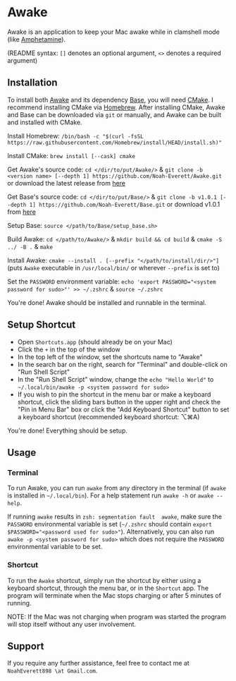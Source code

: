 # **Awake**
Awake is an application to keep your Mac awake while in clamshell mode (like [Amphetamine](https://www.google.com/search?q=amphetimine+app+store&rlz=1C5CHFA_enUS996US996&oq=amphetimine+app+store&aqs=chrome..69i57.3334j0j7&sourceid=chrome&ie=UTF-8#:~:text=Amphetamine%20on%20the,com%20%E2%80%BA%20app%20%E2%80%BA%20amphetamine)).

(README syntax: `[]` denotes an optional argument, `<>` denotes a required argument)

## **Installation**
To install both [Awake](https://github.com/Noah-Everett/Awake) and its dependency [Base](https://github.com/Noah-Everett/Base), you will need [CMake](https://cmake.org/). I recommend installing CMake via [Homebrew](https://brew.sh/). After installing CMake, Awake and Base can be downloaded via `git` or manually, and Awake can be built and installed with CMake.

Install Homebrew: `/bin/bash -c "$(curl -fsSL https://raw.githubusercontent.com/Homebrew/install/HEAD/install.sh)"`

Install CMake: `brew install [--cask] cmake`

Get Awake's source code: `cd </dir/to/put/Awake/>` & `git clone -b <version name> [--depth 1] https://github.com/Noah-Everett/Awake.git` or download the latest release from [here](https://github.com/Noah-Everett/Awake/releases)

Get Base's source code: `cd </dir/to/put/Base/>` & `git clone -b v1.0.1 [--depth 1] https://github.com/Noah-Everett/Base.git` or download v1.0.1 from [here](https://github.com/Noah-Everett/Base/releases)

Setup Base: `source </path/to/Base/setup_base.sh>`

Build Awake: `cd </path/to/Awake/>` & `mkdir build && cd build` & `cmake -S ../ -B .` & `make`

Install Awake: `cmake --install . [--prefix "</path/to/install/dir/>"]` (puts `Awake` executable in `/usr/local/bin/` or wherever `--prefix` is set to)

Set the `PASSWORD` environment variable: `echo 'export PASSWORD="<system password for sudo>"' >> ~/.zshrc` & `source ~/.zshrc` 

You're done! Awake should be installed and runnable in the terminal. 

## **Setup Shortcut**
- Open `Shortcuts.app` (should already be on your Mac) 
- Click the `+` in the top of the window
- In the top left of the window, set the shortcuts name to "Awake"
- In the search bar on the right, search for "Terminal" and double-click on "Run Shell Script"
- In the "Run Shell Script" window, change the `echo "Hello World"` to `~/.local/bin/awake -p <system password for sudo>`
- If you wish to pin the shortcut in the menu bar or make a keyboard shortcut, click the sliding bars button in the upper right and check the "Pin in Menu Bar" box or click the "Add Keyboard Shortcut" button to set a keyboard shortcut (recommended keyboard shortcut: ⌥⌘A)

You're done! Everything should be setup.

## **Usage**

### Terminal
To run Awake, you can run `awake` from any directory in the terminal (if `awake` is installed in `~/.local/bin`). For a help statement run `awake -h` or `awake --help`.

If running `awake` results in `zsh: segmentation fault  awake`, make sure the `PASSWORD` environmental variable is set (`~/.zshrc` should contain `export $PASSWORD="<password used for sudo>"`). Alternatively, you can also run `awake -p <system password for sudo>` which does not require the `PASSWORD` environmental variable to be set.

### Shortcut
To run the `Awake` shortcut, simply run the shortcut by either using a keyboard shortcut, through the menu bar, or in the `Shortcut` app. The program will terminate when the Mac stops charging or after 5 minutes of running. 

NOTE: If the Mac was not charging when program was started the program will stop itself without any user involvement.

## **Support**
If you require any further assistance, feel free to contact me at `NoahEverett898 \at Gmail.com`.
